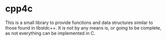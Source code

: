 # cpp4c
This is a small library to provide functions and data structures similar to those found in libstdc++.
It is not by any means is, or going to be complete, as not everything can be implemented in C.
